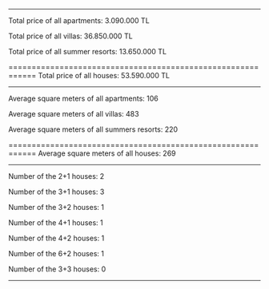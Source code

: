 -------------------------------------------------------------------------------------------------------------

Total price of all apartments: 3.090.000 TL

Total price of all villas: 36.850.000 TL

Total price of all summer resorts: 13.650.000 TL

============================================================
Total price of all houses: 53.590.000 TL

-------------------------------------------------------------------------------------------------------------

Average square meters of all apartments: 106

Average square meters of all villas: 483

Average square meters of all summers resorts: 220

============================================================
Average square meters of all houses: 269

-------------------------------------------------------------------------------------------------------------

Number of the 2+1 houses: 2

Number of the 3+1 houses: 3

Number of the 3+2 houses: 1

Number of the 4+1 houses: 1

Number of the 4+2 houses: 1

Number of the 6+2 houses: 1

Number of the 3+3 houses: 0

-------------------------------------------------------------------------------------------------------------

